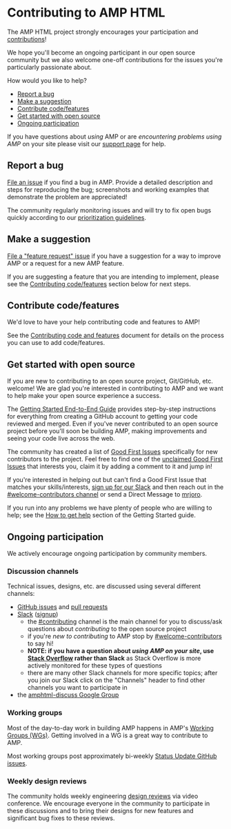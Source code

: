 # Contributing to AMP HTML

The AMP HTML project strongly encourages your participation and [contributions](https://www.ampproject.org/contribute/)!

We hope you'll become an ongoing participant in our open source community but we also welcome one-off contributions for the issues you're particularly passionate about.

How would you like to help?

<!--
  (Do not remove or edit this comment.)

  This table-of-contents is automatically generated. To generate it, run:
    amp markdown-toc --fix
-->

<!-- {"maxdepth": 1} -->

-   [Report a bug](#report-a-bug)
-   [Make a suggestion](#make-a-suggestion)
-   [Contribute code/features](#contribute-codefeatures)
-   [Get started with open source](#get-started-with-open-source)
-   [Ongoing participation](#ongoing-participation)

If you have questions about _using_ AMP or are _encountering problems using AMP_ on your site please visit our [support page](SUPPORT.md) for help.

## Report a bug

[File an issue](https://github.com/ampproject/amphtml/issues/new?assignees=&labels=Type%3A+Bug&template=bug-report.md&title=) if you find a bug in AMP. Provide a detailed description and steps for reproducing the bug; screenshots and working examples that demonstrate the problem are appreciated!

The community regularly monitoring issues and will try to fix open bugs quickly according to our [prioritization guidelines](./issue-priorities.md).

## Make a suggestion

[File a "feature request" issue](https://github.com/ampproject/amphtml/issues/new?assignees=&labels=Type%3A+Feature+Request&template=feature_request.md&title=) if you have a suggestion for a way to improve AMP or a request for a new AMP feature.

If you are suggesting a feature that you are intending to implement, please see the [Contributing code/features](#contribute-code-features) section below for next steps.

## Contribute code/features

We'd love to have your help contributing code and features to AMP!

See the [Contributing code and features](docs/contributing-code.md) document for details on the process you can use to add code/features.

## Get started with open source

If you are new to contributing to an open source project, Git/GitHub, etc. welcome! We are glad you're interested in contributing to AMP and we want to help make your open source experience a success.

The [Getting Started End-to-End Guide](./getting-started-e2e.md) provides step-by-step instructions for everything from creating a GitHub account to getting your code reviewed and merged. Even if you've never contributed to an open source project before you'll soon be building AMP, making improvements and seeing your code live across the web.

The community has created a list of [Good First Issues](https://github.com/ampproject/amphtml/labels/good%20first%20issue) specifically for new contributors to the project. Feel free to find one of the [unclaimed Good First Issues](https://github.com/ampproject/amphtml/issues?utf8=%E2%9C%93&q=is%3Aopen%20label%3A%22good%20first%20issue%22%20-label%3A%22GFI%20Claimed!%22) that interests you, claim it by adding a comment to it and jump in!

If you're interested in helping out but can't find a Good First Issue that matches your skills/interests, [sign up for our Slack](https://bit.ly/amp-slack-signup) and then reach out in the [#welcome-contributors channel](https://amphtml.slack.com/messages/welcome-contributors/) or send a Direct Message to [mrjoro](https://amphtml.slack.com/team/mrjoro/).

If you run into any problems we have plenty of people who are willing to help; see the [How to get help](./getting-started-e2e.md#how-to-get-help) section of the Getting Started guide.

## Ongoing participation

We actively encourage ongoing participation by community members.

### Discussion channels

Technical issues, designs, etc. are discussed using several different channels:

-   [GitHub issues](https://github.com/ampproject/amphtml/issues) and [pull requests](https://github.com/ampproject/amphtml/pulls)
-   [Slack](https://amphtml.slack.com) ([signup](https://bit.ly/amp-slack-signup))
    -   the [#contributing](https://amphtml.slack.com/messages/C9HRJ1GPN/details/) channel is the main channel for you to discuss/ask questions about _contributing_ to the open source project
    -   if you're _new to contributing_ to AMP stop by [#welcome-contributors](https://amphtml.slack.com/messages/C432AFMFE/details/) to say hi!
    -   **NOTE: if you have a question about _using AMP on your site_, use [Stack Overflow](https://stackoverflow.com/questions/tagged/amp-html) rather than Slack** as Stack Overflow is more actively monitored for these types of questions
    -   there are many other Slack channels for more specific topics; after you join our Slack click on the "Channels" header to find other channels you want to participate in
-   the [amphtml-discuss Google Group](https://groups.google.com/forum/#!forum/amphtml-discuss)

### Working groups

Most of the day-to-day work in building AMP happens in AMP's [Working Groups (WGs)](https://github.com/ampproject/meta/tree/main/working-groups). Getting involved in a WG is a great way to contribute to AMP.

Most working groups post approximately bi-weekly [Status Update GitHub issues](https://github.com/search?q=org%3Aampproject+label%3A%22Type%3A+Status+Update%22&type=Issues).

### Weekly design reviews

The community holds weekly engineering [design reviews](./design-reviews.md) via video conference. We encourage everyone in the community to participate in these discussions and to bring their designs for new features and significant bug fixes to these reviews.
